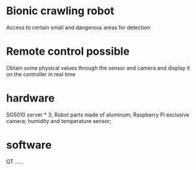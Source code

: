 # Bionic crawling robot
Access to certain small and dangerous areas for detection
# Remote control possible
Obtain some physical values through the sensor and camera and display it on the controller in real time
# hardware
SG5010 server * 3;
Robot parts made of aluminum;
Raspberry Pi exclusive camera;
humidity and temperature sensor;
# software 
QT
.....
